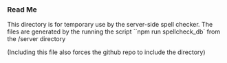### Read Me

This directory is for temporary use by the server-side spell checker.
The files are generated by the running the script
``npm run spellcheck_db`
from the /server directory

(Including this file also forces the github repo to include the directory)
